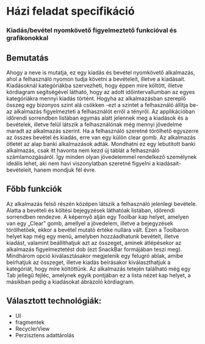 ﻿# Házi feladat specifikáció

### Kiadás/bevétel nyomkövető figyelmeztető funkcióval és grafikonokkal

## Bemutatás

Ahogy a neve is mutatja, ez egy kiadás és bevétel nyomkövető alkalmazás, ahol a felhasználó nyomon tudja követni a bevételeit, illetve a kiadásait. Kiadásoknál kategóriákba szervezheti, hogy éppen mire költött, illetve kördiagram segítségével látható, hogy az adott időintervallumban az egyes kategóriákra mennyi kiadás történt. Hogyha az alkalmazásban szereplő összeg egy bizonyos szint alá csökken -ezt a szintet a felhasználó állítja be- az alkalmazás figyelmezteti a felhasználót erről a tényről. Az applikációban időrendi sorrendben listában egymás alatt jelennek meg a kiadások és a bevételek, illetve felül látszik a felhasználónak még mennyi jövedelme maradt az alkalmazás szerint. Ha a felhasználó szeretné törölhető egyszerre az összes bevétel és kiadás, erre van egy külön clear gomb. 
Az alkalmazás ötletét az alap banki alkalmazások adták. Mondhatni ez egy lebutított banki alkalmazás, csak itt havonta nem kezd új táblát a felhasználó számlamozgásáról. Így minden olyan jövedelemmel rendelkező személynek ideális lehet, aki nem havi viszonylatban szeretné figyelni a kiadásait-bevételeit, hanem mondjuk fél évre. 

## Főbb funkciók

Az alkalmazás felső részén középen látszik a felhasználó jelenlegi bevétele. Alatta a bevételi és költési bejegyzések láthatóak listában, időrendi sorrendben rendezve. A képernyő alján egy Toolbar kap helyet, amelyen van egy „Clear” gomb, amellyel a jövedelem, illetve a bejegyzések törölhetőek, ekkor a bevétel mutató értéke nullára vált. Ezen a Toolbaron helyet kap még egy menü, amelyben hozzáadhatunk bevételt, illetve kiadást, valamint beállíthatjuk azt az összeget, aminek átlépésekor az alkalmazás figyelmeztetést dob (ezt SnackBar formájában teszi meg). Mindhárom opció kiválasztásakor megjelenik egy felugró ablak, amibe beírhatjuk az összeget, illetve kiadás beírásakor kiválaszthatjuk a kategóriát, hogy mire költöttünk. 
Az alkalmazás tetején található még egy Tab jellegű fejléc, amelynek egyik pontjában ez a lista nézet kap helyet, a másikban pedig a kiadásokat ábrázoló kördiagram.

## Választott technológiák:

- UI
- fragmentek
- RecyclerView
- Perzisztens adattárolás
